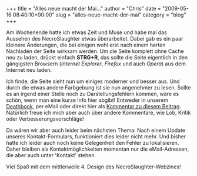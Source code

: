 +++
title = "Alles neue macht der Mai..."
author = "Chris"
date = "2009-05-16 08:40:10+00:00"
slug = "alles-neue-macht-der-mai"
category = "blog"
+++

Am Wochenende hatte ich etwas Zeit und Muse und habe mal das Aussehen des NecroSlaughter etwas überarbeitet. Dabei gab es ein paar kleinere Änderungen, die bei einigen wohl erst nach einem harten Nachladen der Seite wirksam werden. Um die Seite komplett ohne Cache neu zu laden, drückt einfach **STRG+R**, das sollte die Seite eigentlich in den gängigsten Browsern (_Internet Explorer_, _Firefox_ und auch _Opera_) aus dem Internet neu laden.

Ich finde, die Seite sieht nun um einiges moderner und besser aus. Und durch die etwas andere Farbgebung ist sie nun angenehmer zu lesen.
Sollte es an irgend einer Stelle noch zu Darstellungsfehlern kommen, wäre es schön, wenn man eine kurze Info hier abgibt! Entweder in unserem <a href="http://necroslaughter.de/deathbook/">Deathbook</a>, per eMail oder direkt hier als <a href="http://necroslaughter.de/2009/05/alles-neue-macht-der-mai/">Kommentar zu diesem Beitrag</a>. Natürlich freue ich mich aber auch über andere Kommentare, wie Lob, Kritik oder Verbesserungsvorschläge!

Da wären wir aber auch leider beim nächsten Thema: Nach einem Update unseres Kontakt-Formulars, funktioniert dies leider nicht mehr. Und bisher hatte ich leider auch noch keine Gelegenheit den Fehler zu lokalisieren. Daher bleiben als Kontaktmöglichkeiten momentan nur die eMail-Adressen, die aber auch unter 'Kontakt' stehen.

Viel Spaß mit dem mittlerweile 4. Design des NecroSlaughter-Webzines!

